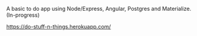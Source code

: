 A basic to do app using Node/Express, Angular, Postgres and Materialize. (In-progress)

https://do-stuff-n-things.herokuapp.com/